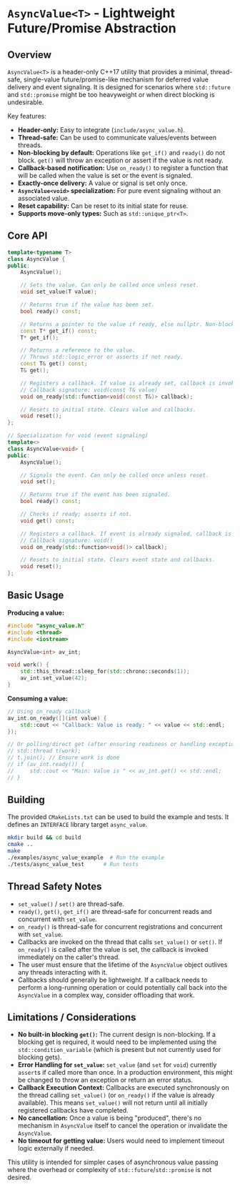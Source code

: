 # `AsyncValue<T>` - Lightweight Future/Promise Abstraction

## Overview

`AsyncValue<T>` is a header-only C++17 utility that provides a minimal, thread-safe, single-value future/promise-like mechanism for deferred value delivery and event signaling. It is designed for scenarios where `std::future` and `std::promise` might be too heavyweight or when direct blocking is undesirable.

Key features:
- **Header-only:** Easy to integrate (`include/async_value.h`).
- **Thread-safe:** Can be used to communicate values/events between threads.
- **Non-blocking by default:** Operations like `get_if()` and `ready()` do not block. `get()` will throw an exception or assert if the value is not ready.
- **Callback-based notification:** Use `on_ready()` to register a function that will be called when the value is set or the event is signaled.
- **Exactly-once delivery:** A value or signal is set only once.
- **`AsyncValue<void>` specialization:** For pure event signaling without an associated value.
- **Reset capability:** Can be reset to its initial state for reuse.
- **Supports move-only types:** Such as `std::unique_ptr<T>`.

## Core API

```cpp
template<typename T>
class AsyncValue {
public:
    AsyncValue();

    // Sets the value. Can only be called once unless reset.
    void set_value(T value);

    // Returns true if the value has been set.
    bool ready() const;

    // Returns a pointer to the value if ready, else nullptr. Non-blocking.
    const T* get_if() const;
    T* get_if();

    // Returns a reference to the value.
    // Throws std::logic_error or asserts if not ready.
    const T& get() const;
    T& get();

    // Registers a callback. If value is already set, callback is invoked immediately.
    // Callback signature: void(const T& value)
    void on_ready(std::function<void(const T&)> callback);

    // Resets to initial state. Clears value and callbacks.
    void reset();
};

// Specialization for void (event signaling)
template<>
class AsyncValue<void> {
public:
    AsyncValue();

    // Signals the event. Can only be called once unless reset.
    void set();

    // Returns true if the event has been signaled.
    bool ready() const;

    // Checks if ready; asserts if not.
    void get() const;

    // Registers a callback. If event is already signaled, callback is invoked immediately.
    // Callback signature: void()
    void on_ready(std::function<void()> callback);

    // Resets to initial state. Clears event state and callbacks.
    void reset();
};
```

## Basic Usage

**Producing a value:**
```cpp
#include "async_value.h"
#include <thread>
#include <iostream>

AsyncValue<int> av_int;

void work() {
    std::this_thread::sleep_for(std::chrono::seconds(1));
    av_int.set_value(42);
}
```

**Consuming a value:**
```cpp
// Using on_ready callback
av_int.on_ready([](int value) {
    std::cout << "Callback: Value is ready: " << value << std::endl;
});

// Or polling/direct get (after ensuring readiness or handling exceptions)
// std::thread t(work);
// t.join(); // Ensure work is done
// if (av_int.ready()) {
//     std::cout << "Main: Value is " << av_int.get() << std::endl;
// }
```

## Building

The provided `CMakeLists.txt` can be used to build the example and tests.
It defines an `INTERFACE` library target `async_value`.

```bash
mkdir build && cd build
cmake ..
make
./examples/async_value_example  # Run the example
./tests/async_value_test      # Run tests
```

## Thread Safety Notes

- `set_value()` / `set()` are thread-safe.
- `ready()`, `get()`, `get_if()` are thread-safe for concurrent reads and concurrent with `set_value`.
- `on_ready()` is thread-safe for concurrent registrations and concurrent with `set_value`.
- Callbacks are invoked on the thread that calls `set_value()` or `set()`. If `on_ready()` is called after the value is set, the callback is invoked immediately on the caller's thread.
- The user must ensure that the lifetime of the `AsyncValue` object outlives any threads interacting with it.
- Callbacks should generally be lightweight. If a callback needs to perform a long-running operation or could potentially call back into the `AsyncValue` in a complex way, consider offloading that work.

## Limitations / Considerations

- **No built-in blocking `get()`:** The current design is non-blocking. If a blocking get is required, it would need to be implemented using the `std::condition_variable` (which is present but not currently used for blocking gets).
- **Error Handling for `set_value`:** `set_value` (and `set` for `void`) currently `assert`s if called more than once. In a production environment, this might be changed to throw an exception or return an error status.
- **Callback Execution Context:** Callbacks are executed synchronously on the thread calling `set_value()` (or `on_ready()` if the value is already available). This means `set_value()` will not return until all initially registered callbacks have completed.
- **No cancellation:** Once a value is being "produced", there's no mechanism in `AsyncValue` itself to cancel the operation or invalidate the `AsyncValue`.
- **No timeout for getting value:** Users would need to implement timeout logic externally if needed.

This utility is intended for simpler cases of asynchronous value passing where the overhead or complexity of `std::future`/`std::promise` is not desired.
